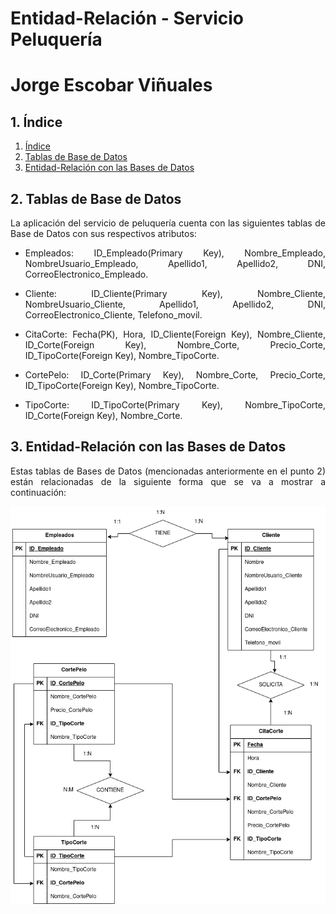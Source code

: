 # **Entidad-Relación - Servicio Peluquería**

# **Jorge Escobar Viñuales**

## **1. Índice**<a name = "id1"></a>
1. [Índice](#id1)<br>
2. [Tablas de Base de Datos](#id2)<br>
3. [Entidad-Relación con las Bases de Datos](#id3)<br>

## **2. Tablas de Base de Datos**<a name="id2"></a>
<div align="justify">
  La aplicación del servicio de peluquería cuenta con las siguientes tablas de Base de Datos con sus respectivos atributos:

  - Empleados: ID_Empleado(Primary Key), Nombre_Empleado, NombreUsuario_Empleado, Apellido1, Apellido2, DNI, CorreoElectronico_Empleado.

  - Cliente: ID_Cliente(Primary Key), Nombre_Cliente, NombreUsuario_Cliente, Apellido1, Apellido2, DNI, CorreoElectronico_Cliente, Telefono_movil.

  - CitaCorte: Fecha(PK), Hora, ID_Cliente(Foreign Key), Nombre_Cliente, ID_Corte(Foreign Key), Nombre_Corte, Precio_Corte, ID_TipoCorte(Foreign Key), Nombre_TipoCorte.

  - CortePelo: ID_Corte(Primary Key), Nombre_Corte, Precio_Corte, ID_TipoCorte(Foreign Key), Nombre_TipoCorte.

  - TipoCorte: ID_TipoCorte(Primary Key), Nombre_TipoCorte, ID_Corte(Foreign Key), Nombre_Corte.
</div>
  
## **3. Entidad-Relación con las Bases de Datos**<a name="id3"></a>
<div align="justify">
  Estas tablas de Bases de Datos (mencionadas anteriormente en el punto 2) están relacionadas de la siguiente forma que se va a mostrar a continuación:
  
  ![](https://github.com/Jorgeev27/Servicio-Peluqueria/blob/main/doc/entidad_relacion/DrawIO/Entidad-Relacion.png)
</div>
